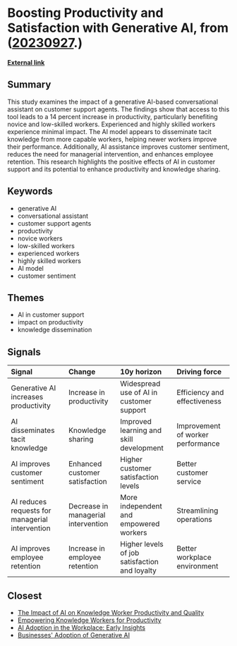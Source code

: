 # __Boosting Productivity and Satisfaction with Generative AI__, from ([20230927](https://kghosh.substack.com/p/20230927).)

__[External link](https://www.nber.org/papers/w31161?utm_source=substack&utm_medium=email)__



## Summary

This study examines the impact of a generative AI-based conversational assistant on customer support agents. The findings show that access to this tool leads to a 14 percent increase in productivity, particularly benefiting novice and low-skilled workers. Experienced and highly skilled workers experience minimal impact. The AI model appears to disseminate tacit knowledge from more capable workers, helping newer workers improve their performance. Additionally, AI assistance improves customer sentiment, reduces the need for managerial intervention, and enhances employee retention. This research highlights the positive effects of AI in customer support and its potential to enhance productivity and knowledge sharing.

## Keywords

* generative AI
* conversational assistant
* customer support agents
* productivity
* novice workers
* low-skilled workers
* experienced workers
* highly skilled workers
* AI model
* customer sentiment

## Themes

* AI in customer support
* impact on productivity
* knowledge dissemination

## Signals

| Signal                                          | Change                              | 10y horizon                                   | Driving force                     |
|:------------------------------------------------|:------------------------------------|:----------------------------------------------|:----------------------------------|
| Generative AI increases productivity            | Increase in productivity            | Widespread use of AI in customer support      | Efficiency and effectiveness      |
| AI disseminates tacit knowledge                 | Knowledge sharing                   | Improved learning and skill development       | Improvement of worker performance |
| AI improves customer sentiment                  | Enhanced customer satisfaction      | Higher customer satisfaction levels           | Better customer service           |
| AI reduces requests for managerial intervention | Decrease in managerial intervention | More independent and empowered workers        | Streamlining operations           |
| AI improves employee retention                  | Increase in employee retention      | Higher levels of job satisfaction and loyalty | Better workplace environment      |

## Closest

* [The Impact of AI on Knowledge Worker Productivity and Quality](c63bd059cb529b72b00ecbdcd2f85268)
* [Empowering Knowledge Workers for Productivity](c407a926fe431205488024f43c47a801)
* [AI Adoption in the Workplace: Early Insights](19d1bd27c4a10919f3e37ca2bae470e6)
* [Businesses' Adoption of Generative AI](767b74c90576473294b2c47568c0e355)